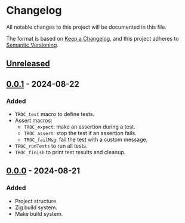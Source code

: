 # Changelog

All notable changes to this project will be documented in this file.

The format is based on [Keep a Changelog](https://keepachangelog.com/en/1.0.0/),
and this project adheres to [Semantic Versioning](https://semver.org/spec/v2.0.0.html).

## [Unreleased]

## [0.0.1] - 2024-08-22

### Added

- `TROC_test` macro to define tests.
- Assert macros:
  - `TROC_expect`: make an assertion during a test.
  - `TROC_assert`: stop the test if an assertion fails.
  - `TROC_failMsg`: fail the test with a custom message.
- `TROC_runTests` to run all tests.
- `TROC_finish` to print test results and cleanup.

## [0.0.0] - 2024-08-21

### Added

- Project structure.
- Zig build system.
- Make build system.

[Unreleased]: https://github.com/sonro/trocious/compare/v0.0.1...HEAD
[0.0.1]: https://github.com/sonro/trocious/releases/tag/v0.0.1
[0.0.0]: https://github.com/sonro/trocious/releases/tag/v0.0.0
